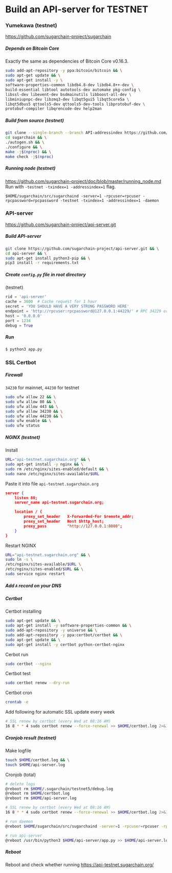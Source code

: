 # Build an API-server for TESTNET

### Yumekawa (testnet)
https://github.com/sugarchain-project/sugarchain

##### Depends on Bitcoin Core
Exactly the same as dependencies of Bitcoin Core v0.16.3.

```bash
sudo add-apt-repository -y ppa:bitcoin/bitcoin && \
sudo apt-get update && \
sudo apt-get install -y \
software-properties-common libdb4.8-dev libdb4.8++-dev \
build-essential libtool autotools-dev automake pkg-config \
libssl-dev libevent-dev bsdmainutils libboost-all-dev \
libminiupnpc-dev libzmq3-dev libqt5gui5 libqt5core5a \
libqt5dbus5 qttools5-dev qttools5-dev-tools libprotobuf-dev \
protobuf-compiler libqrencode-dev help2man
```

##### Build from source (testnet)
```bash
git clone --single-branch --branch API-addressindex https://github.com/sugarchain-project/sugarchain.git && \
cd sugarchain && \
./autogen.sh && \
./configure && \
make -j$(nproc) && \
make check -j$(nproc)
```

##### Running node (testnet)
https://github.com/sugarchain-project/doc/blob/master/running_node.md
Run with `-testnet -txindex=1 -addressindex=1` flag.
```
$HOME/sugarchain/src/sugarchaind -server=1 -rpcuser=rpcuser -rpcpassword=rpcpassword -testnet -txindex=1 -addressindex=1 -daemon
```

### API-server
https://github.com/sugarchain-project/api-server.git

##### Build API-server
```bash
git clone https://github.com/sugarchain-project/api-server.git && \
cd api-server && \
sudo apt-get install python3-pip && \
pip3 install -r requirements.txt
```

##### Create `config.py` file in root directory
(testnet)
```py
rid = 'api-server'
cache = 3600  # Cache request for 1 hour
secret = 'YOU SHOULD HAVE A VERY STRONG PASSWORD HERE'
endpoint = 'http://rpcuser:rpcpassword@127.0.0.1:44229/' # RPC 34229 or 44229
host = '0.0.0.0'
port = 1234
debug = True
```

##### Run
```bash
$ python3 app.py
```

### SSL Certbot

##### Firewall
`34230` for mainnet, `44230` for testnet
```bash
sudo ufw allow 22 && \
sudo ufw allow 80 && \
sudo ufw allow 443 && \
sudo ufw allow 34230 && \
sudo ufw allow 44230 && \
sudo ufw enable && \
sudo ufw status
```

##### NGINX (testnet)
Install
```bash
URL="api-testnet.sugarchain.org" && \
sudo apt-get install -y nginx && \
sudo rm /etc/nginx/sites-enabled/default && \
sudo nano /etc/nginx/sites-available/$URL
```

Paste it into file `api-testnet.sugarchain.org`
```json
server {
    listen 80;
    server_name api-testnet.sugarchain.org;

    location / {
        proxy_set_header   X-Forwarded-For $remote_addr;
        proxy_set_header   Host $http_host;
        proxy_pass         "http://127.0.0.1:8080";
    }
}
```

Restart NGINX
```bash
URL="api-testnet.sugarchain.org" && \
sudo ln -s \
/etc/nginx/sites-available/$URL \
/etc/nginx/sites-enabled/$URL && \
sudo service nginx restart
```

##### Add `A` record on your DNS

##### Certbot
Certbot installing
```bash
sudo apt-get update && \
sudo apt-get install -y software-properties-common && \
sudo add-apt-repository -y universe && \
sudo add-apt-repository -y ppa:certbot/certbot && \
sudo apt-get update && \
sudo apt-get install -y certbot python-certbot-nginx
```

Cerbot run
```bash
sudo certbot --nginx
```

Certbot test
```bash
sudo certbot renew --dry-run
```

Certbot cron
```bash
crontab -e
```

Add following for automatic SSL update every week
```bash
# SSL renew by certbot (every Wed at 08:16 AM)
16 8 * * 4 sudo certbot renew --force-renewal >> $HOME/certbot.log 2>&1
```

##### Cronjob result (testnet)
Make logfile
```bash
touch $HOME/certbot.log && \
touch $HOME/api-server.log
```

Cronjob (total)
```bash
# delete logs
@reboot rm $HOME/.sugarchain/testnet5/debug.log
@reboot rm $HOME/certbot.log
@reboot rm $HOME/api-server.log

# SSL renew by certbot (every Wed at 08:16 AM)
16 8 * * 4 sudo certbot renew --force-renewal >> $HOME/certbot.log 2>&1

# run daemon
@reboot $HOME/sugarchain/src/sugarchaind -server=1 -rpcuser=rpcuser -rpcpassword=rpcpassword -testnet -txindex=1 -addressindex=1 -daemon

# run api-server
@reboot /usr/bin/python3 $HOME/api-server/app.py >> $HOME/api-server.log 2>&1
```

##### Reboot
Reboot and check whether running
https://api-testnet.sugarchain.org/
